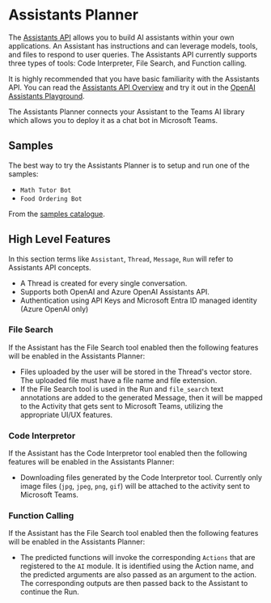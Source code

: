 # Assistants Planner

The [Assistants API](https://platform.openai.com/docs/assistants/overview) allows you to build AI assistants within your own applications. An Assistant has instructions and can leverage models, tools, and files to respond to user queries. The Assistants API currently supports three types of tools: Code Interpreter, File Search, and Function calling.

It is highly recommended that you have basic familiarity with the Assistants API. You can read the [Assistants API Overview](https://platform.openai.com/docs/assistants/overview) and try it out in the [OpenAI Assistants Playground](https://platform.openai.com/playground/assistants). 

The Assistants Planner connects your Assistant to the Teams AI library which allows you to deploy it as a chat bot in Microsoft Teams.

## Samples

The best way to try the Assistants Planner is to setup and run one of the samples:

* `Math Tutor Bot`
* `Food Ordering Bot`

From the [samples catalogue](https://github.com/microsoft/teams-ai/blob/main/getting-started/SAMPLES.md#ai-apps).

## High Level Features
In this section terms like `Assistant`, `Thread`, `Message`, `Run` will refer to Assistants API concepts.


* A Thread is created for every single conversation.
* Supports both OpenAI and Azure OpenAI Assistants API.
* Authentication using API Keys and Microsoft Entra ID managed identity (Azure OpenAI only)  


### File Search
If the Assistant has the File Search tool enabled then the following features will be enabled in the Assistants Planner:

* Files uploaded by the user will be stored in the Thread's vector store. The uploaded file must have a file name and file extension.
* If the File Search tool is used in the Run and `file_search` text annotations are added to the generated Message, then it will be mapped to the Activity that gets sent to Microsoft Teams, utilizing the appropriate UI/UX features. 

### Code Interpretor
If the Assistant has the Code Interpretor tool enabled then the following features will be enabled in the Assistants Planner:

* Downloading files generated by the Code Interpretor tool. Currently only image files (`jpg`, `jpeg`, `png`, `gif`) will be attached to the activity sent to Microsoft Teams.

### Function Calling
If the Assistant has the File Search tool enabled then the following features will be enabled in the Assistants Planner:

* The predicted functions will invoke the corresponding `Actions` that are registered to the `AI` module. It is identified using the Action name, and the predicted arguments are also passed as an argument to the action. The corresponding outputs are then passed back to the Assistant to continue the Run.
